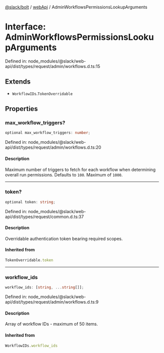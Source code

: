 [@slack/bolt](../../../../index.md) / [webApi](../index.md) / AdminWorkflowsPermissionsLookupArguments

# Interface: AdminWorkflowsPermissionsLookupArguments

Defined in: node\_modules/@slack/web-api/dist/types/request/admin/workflows.d.ts:15

## Extends

- `WorkflowIDs`.`TokenOverridable`

## Properties

### max\_workflow\_triggers?

```ts
optional max_workflow_triggers: number;
```

Defined in: node\_modules/@slack/web-api/dist/types/request/admin/workflows.d.ts:20

#### Description

Maximum number of triggers to fetch for each workflow when determining overall run permissions.
Defaults to `100`. Maximum of `1000`.

***

### token?

```ts
optional token: string;
```

Defined in: node\_modules/@slack/web-api/dist/types/request/common.d.ts:37

#### Description

Overridable authentication token bearing required scopes.

#### Inherited from

```ts
TokenOverridable.token
```

***

### workflow\_ids

```ts
workflow_ids: [string, ...string[]];
```

Defined in: node\_modules/@slack/web-api/dist/types/request/admin/workflows.d.ts:9

#### Description

Array of workflow IDs - maximum of 50 items.

#### Inherited from

```ts
WorkflowIDs.workflow_ids
```
